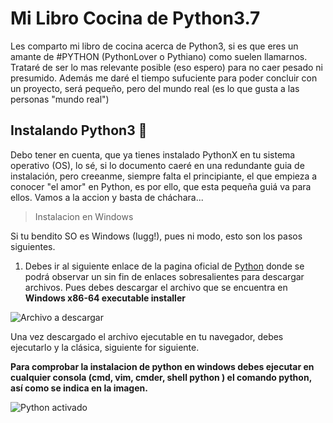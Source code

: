 # Mi Libro Cocina de Python3.7

Les comparto mi libro de cocina acerca de Python3, si es que eres un amante de #PYTHON (PythonLover o Pythiano) como suelen llamarnos. 
Trataré de ser lo mas relevante posible (eso espero) para no caer pesado ni presumido. Además me daré el tiempo sufuciente para poder concluir con un proyecto, será pequeño, pero del mundo real (es lo que gusta a las personas "mundo real") 


## Instalando Python3 🐍 ##

Debo tener en cuenta, que ya tienes instalado PythonX en tu sistema operativo (OS), lo sé, si lo documento caeré en una redundante guia de instalación, pero creeanme, siempre falta el principiante, el que empieza a conocer "el amor" en Python, es por ello, que esta pequeña guiá va para ellos. Vamos a la accion y basta de cháchara...

> Instalacion en Windows

Si tu bendito SO es Windows (Iugg!), pues ni modo, esto son los pasos siguientes.
1. Debes ir al siguiente enlace de la pagina oficial de [Python](https://www.python.org/downloads/release/python-372/) donde se podrá observar un sin fin de enlaces sobresalientes para descargar archivos. Pues debes descargar el archivo que se encuentra en **Windows x86-64 executable installer**

![Archivo a descargar ](https://i.imgur.com/JEXtXGj.png) 

Una vez descargado el archivo ejecutable en tu navegador, debes ejecutarlo y la clásica, siguiente for siguiente.

**Para comprobar la instalacion de python en windows debes ejecutar en cualquier consola (cmd, vim, cmder, shell python ) el comando python, así como se indica en la imagen.**


![Python activado ](https://i.imgur.com/5KFi27f.png)

